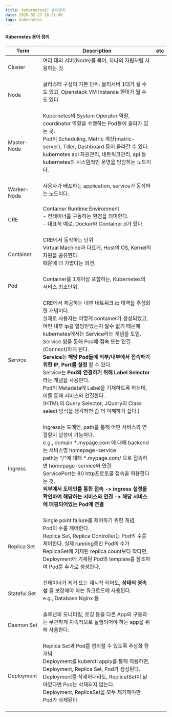 ```yaml
---
title: kubernetes#1 용어정리
date: 2020-02-27 16:21:00
tags: kubernetes
---
```


#### Kubernetes 용어 정리
|Term|Description|etc|
|----|----|----|
|Cluster|여러 대의 서버(Node)를 묶어, 하나의 자원처럼 사용하는 것.<br><br>||
|Node|클러스터 구성의 기본 단위. 물리서버 1대가 될 수도 있고, Openstack VM Instance 한대가 될 수도 있다.<br><br>||
|Master-Node|Kubernetes의 System Operator 역할, coordinator 역할을 수행하는 Pod들이 올라가 있는 곳.<br>Pod의 Scheduling, Metric 계산(matric-server), Tiller, Dashboard 등이 올라갈 수 있다.<br>kubernetes api 자원관리, 네트워크관리, api 등 kubernetes의 시스템적인 운영을 담당하는 노드이다.<br><br>||
|Worker-Node|사용자가 배포하는 application, service가 동작하는 노드이다.<br><br>||
|CRE|Container Runtime Environment<br>- 컨테이너를 구동하는 환경을 의미한다. <br>- 대표적 예로, Docker와 Container.d가 있다.<br><br>||
|Container|CRE에서 동작하는 단위<br>Virtual Machine과 다르게, Host의 OS, Kernel의 자원을 공유한다.<br>때문에 더 가볍다는 의견.<br><br>||
|Pod|Container를 1개이상 포함하는, Kubernetes의 서비스 최소단위.<br><br>||
|Service|CRE에서 제공하는 내부 네트워크 ip 대역을 추상화 한 개념이다.<br>실제로 사용자는 어떻게 container가 생성되었고, 어떤 내부 ip를 할당받았는지 알수 없기 때문에 kubernetes에서는 Service라는 개념을 도입.<br>Service 명을 통해 Pod에 접속 또는 연결(Connect)하게 된다.<br>__Service는 해당 Pod들에 외부/내부에서 접속하기 위한 IP, Port를 설정__ 할 수 있다.<br>Service는 __Pod와 연결하기 위해 Label Selector__ 라는 개념을 사용한다.<br>Pod의 Metadata에 Label을 기재하도록 하는데, 이를 통해 서비스와 연결한다.<br> (HTML의 Query Selector, JQuery의 Class select 방식을 생각하면 좀 더 이해하기 쉽다.)<br><br>||
|Ingress|ingress는 도메인, path를 통해 어떤 서비스와 연결할지 설정이 가능하다.<br>e.g., domain *.mypage.com 에 대해 backend는 서비스명 homepage-service<br>path는 "/"에 대해 *.mypage.com/ 으로 접속하면 homepage-service와 연결<br>ServicePort는 80 http프로토콜 접속을 허용한다는 것.<br> __외부에서 도메인틀 통한 접속 -> ingress 설정을 확인하여 해당하는 서비스와 연결 -> 해당 서비스에 매핑되어있는 Pod에 연결__ <br><br>||
|Replica Set|Single point failure를 제어하기 위한 개념.<br>Pod의 수를 제어한다.<br>Replica Set, Replica Controller는 Pod의 수를 제어한다. 실제 running중인 Pod의 수가 ReplicaSet에 기재된 replica count보다 작다면, Deployment에 기재된 Pod의 template를 참조하여 Pod를 추가로 생성한다.<br><br>||
|Stateful Set|컨테이너가 제거 또는 재시작 되어도, __상태의 영속성__ 을 보장해야 하는 워크로드에 사용된다.<br>e.g., Database Nginx 등<br><br>||
|Daemon Set|솔루션의 모니터링, 로깅 등을 다른 App의 구동과는 무관하게 지속적으로 실행되어야 하는 app을 위해 사용한다.<br><br>||
|Deployment|Replica Set과 Pod를 정의할 수 있도록 추상화 한 개념<br>Deployment를 kuberctl apply를 통해 적용하면, Deployment, Replica Set, Pod가 생성된다. <br>Deployment를 삭제하더라도, ReplicatSet이 남아있다면 Pod는 삭제되지 않는다.<br>Deployment, ReplicaSet을 모두 제거해야만 Pod가 삭제된다.<br><br>||
